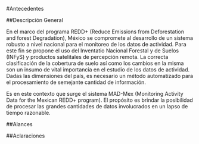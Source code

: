 #Antecedentes

##Descripción General

En el marco del programa REDD+ (Reduce Emissions from Deforestation and forest Degradation), México se compromete al desarrollo de un sistema robusto a nivel nacional para el monitoreo de los datos de actividad. Para este fin se propone el uso del Inventatio Nacional Forestal y de Suelos (INFyS) y productos satelitales de percepción remota. La correcta clasificación de la cobertura de suelo así como los cambios en la misma son un insumo de vital importancia en el estudio de los datos de actividad. Dadas las dimensiones del país, es necesario un método automatizado para el procesamiento de semejante cantidad de información.

Es en este contexto que surge el sistema MAD-Mex (Monitoring Activity Data for the Mexican REDD+ program). El propósito es brindar la posibilidad de procesar las grandes cantidades de datos involucrados en un lapso de tiempo razonable.

##Alances


##Aclaraciones